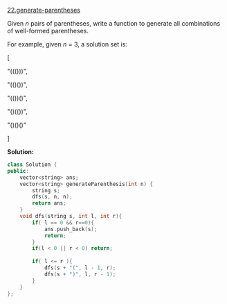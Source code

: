 [22.generate-parentheses](https://leetcode.com/problems/generate-parentheses/)  

Given _n_ pairs of parentheses, write a function to generate all combinations of well-formed parentheses.

For example, given _n_ = 3, a solution set is:

  
\[
  
  "((()))",
  
  "(()())",
  
  "(())()",
  
  "()(())",
  
  "()()()"
  
\]  



**Solution:**  

```cpp
class Solution {
public:
    vector<string> ans;
    vector<string> generateParenthesis(int n) {
        string s;
        dfs(s, n, n);
        return ans;
    }
    void dfs(string s, int l, int r){
        if( l == 0 && r==0){
            ans.push_back(s);
            return;
        }
        if(l < 0 || r < 0) return;
        
        if( l <= r ){
            dfs(s + "(", l - 1, r);
            dfs(s + ")", l, r - 1);
        }
    }
};
```
      